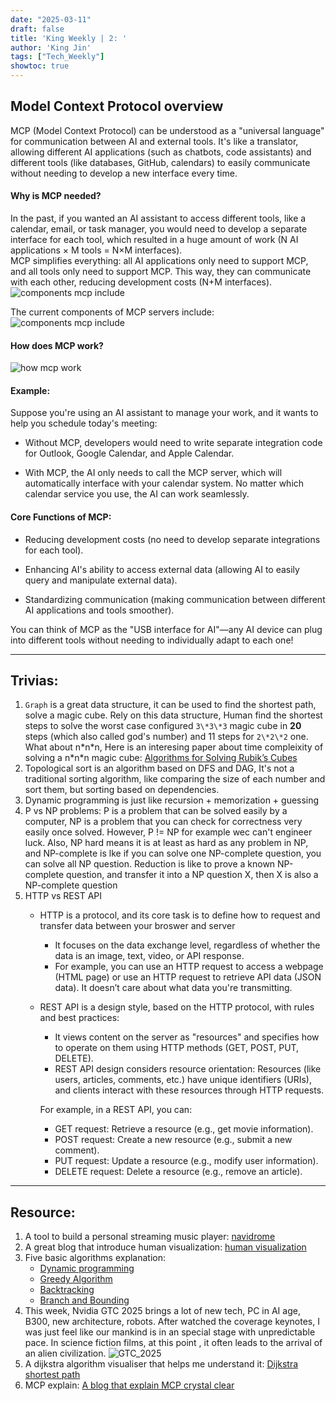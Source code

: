 ```yaml
---
date: "2025-03-11"
draft: false
title: 'King Weekly | 2: '
author: 'King Jin'
tags: ["Tech_Weekly"]
showtoc: true
---
```


## Model Context Protocol overview
MCP (Model Context Protocol) can be understood as a "universal language" for communication between AI and external tools. It's like a translator, allowing different AI applications (such as chatbots, code assistants) and different tools (like databases, GitHub, calendars) to easily communicate without needing to develop a new interface every time.

#### Why is MCP needed?

In the past, if you wanted an AI assistant to access different tools, like a calendar, email, or task manager, you would need to develop a separate interface for each tool, which resulted in a huge amount of work (N AI applications × M tools = N×M interfaces).   
MCP simplifies everything: all AI applications only need to support MCP, and all tools only need to support MCP. This way, they can communicate with each other, reducing development costs (N+M interfaces).
![components mcp include](/TechStuff/mcp.png)

The current components of MCP servers include:
![components mcp include](/TechStuff/mcp_include.png)

#### How does MCP work?
![how mcp work](/TechStuff/mcp_work.png)

#### Example:

Suppose you're using an AI assistant to manage your work, and it wants to help you schedule today's meeting:   

- Without MCP, developers would need to write separate integration code for Outlook, Google Calendar, and Apple Calendar.

- With MCP, the AI only needs to call the MCP server, which will automatically interface with your calendar system. No matter which calendar service you use, the AI can work seamlessly.

#### Core Functions of MCP:

- Reducing development costs (no need to develop separate integrations for each tool).

- Enhancing AI's ability to access external data (allowing AI to easily query and manipulate external data).

- Standardizing communication (making communication between different AI applications and tools smoother).   

You can think of MCP as the "USB interface for AI"—any AI device can plug into different tools without needing to individually adapt to each one!

------

## Trivias:
1. ``Graph`` is a great data structure, it can be used to find the shortest path, solve a magic cube.
Rely on this data structure, Human find the shortest steps to solve the worst case configured 
``3\*3\*3`` magic cube in **20** steps (which also called god's number) and 11 steps for ``2\*2\*2`` one. What about n\*n\*n, Here is an interesing paper 
about time compleixity of solving a n\*n\*n magic cube: [Algorithms for Solving Rubik’s Cubes](/Demaine_Algoritms_for_solving.pdf)
2. Topological sort is an algorithm based on DFS and DAG, It's not a traditional sorting algorithm, like comparing the size of each number and sort them, but sorting based on dependencies.
3. Dynamic programming is just like recursion + memorization + guessing
4. P vs NP problems: P is a problem  that can be solved easily by a computer, NP is a problem that you can check for correctness very easily once solved. However, P != NP for example wec can't engineer luck.
   Also, NP hard means it is at least as hard as any problem in NP, and NP-complete is lke if you can solve one NP-complete question, you can solve all NP question.
   Reduction is like to prove a known NP-complete question, and transfer it into a NP question X, then X is also a NP-complete question
5. HTTP vs REST API   
   - HTTP is a protocol, and its core task is to define how to request and transfer data between your broswer and server

     - It focuses on the data exchange level, regardless of whether the data is an image, text, video, or API response.
     - For example, you can use an HTTP request to access a webpage (HTML page) or use an HTTP request to retrieve API data (JSON data). It doesn’t care about what data you're transmitting.

   - REST API is a design style, based on the HTTP protocol, with rules and best practices:

      - It views content on the server as "resources" and specifies how to operate on them using HTTP methods (GET, POST, PUT, DELETE).
      - REST API design considers resource orientation: Resources (like users, articles, comments, etc.) have unique identifiers (URIs), and clients interact with these resources through HTTP requests.
      
      For example, in a REST API, you can:

      - GET request: Retrieve a resource (e.g., get movie information).
      - POST request: Create a new resource (e.g., submit a new comment).
      - PUT request: Update a resource (e.g., modify user information).
      - DELETE request: Delete a resource (e.g., remove an article).

-------
## Resource: 
1. A tool to build a personal streaming music player: [navidrome](https://www.navidrome.org/)
2. A great blog that introduce human visualization: [human visualization](https://www-sciencedirect-com.eux.idm.oclc.org/science/article/pii/B9780128038130000040#f0015)
3. Five basic algorithms explanation:
   - [Dynamic programming](https://houbb.github.io/2020/01/23/data-struct-learn-07-base-dp)
   - [Greedy Algorithm](https://houbb.github.io/2020/01/23/data-struct-learn-07-base-greedy)
   - [Backtracking](https://www.bilibili.com/video/BV1wi4y157er?spm_id_from=333.788.videopod.sections&vd_source=783331b1d88fa190b5ce8305307e0af5)
   - [Branch and Bounding](https://chatgpt.com/share/67d76084-79f0-8006-8a37-4500841a7b9a)
4. This week, Nvidia GTC 2025 brings a lot of new tech, PC in AI age, B300, new architecture, robots.
After watched the coverage keynotes, I was just feel like our mankind is in an special stage with unpredictable pace. In science fiction films, at this point
, it often leads to the arrival of an alien civilization.
![GTC_2025](https://cdn.mos.cms.futurecdn.net/QQ6ZABoJtLbUEnGLXxz2GT-970-80.png.webp)
5. A dijkstra algorithm visualiser that helps me understand it: [Dijkstra shortest path](https://www.cs.usfca.edu/~galles/visualization/Dijkstra.html)
6. MCP explain: [A blog that explain MCP crystal clear](https://www.philschmid.de/mcp-introduction)